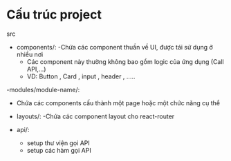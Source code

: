 # Cấu trúc project

src
- components/:
  -Chứa các component thuần về UI, được tái sử dụng ở nhiều nơi 
  - Các component này thường không bao gồm logic của ứng dụng (Call API,...)
  - VD: Button , Card , input , header , .....

-modules/module-name/:
  - Chứa các components cấu thành một page hoặc một chức năng cụ thể

- layouts/:
  -Chứa các component layout cho react-router

- api/:
  - setup thư viện gọi API
  - setup các hàm gọi API  